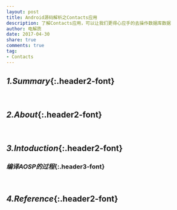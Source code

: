 ```yaml
---
layout: post
title: Android源码解析之Contacts应用
description: 了解Contacts应用，可以让我们更得心应手的去操作数据库数据
author: 电解质
date: 2017-04-30
share: true
comments: true
tag:
- Contacts
---
```

## *1.Summary*{:.header2-font}
&emsp;&emsp;
## *2.About*{:.header2-font}
&emsp;&emsp;
## *3.Intoduction*{:.header2-font}
### *编译AOSP的过程*{:.header3-font}
&emsp;&emsp;
## *4.Reference*{:.header2-font}